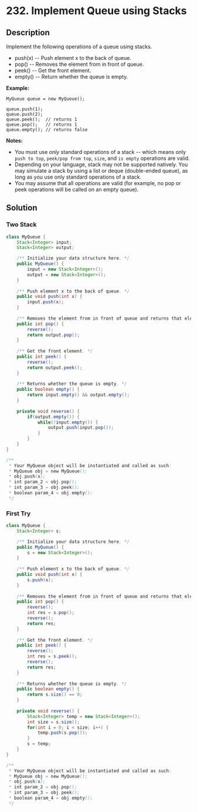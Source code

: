 # 232. Implement Queue using Stacks

##  Description

Implement the following operations of a queue using stacks.

- push(x) -- Push element x to the back of queue.
- pop() -- Removes the element from in front of queue.
- peek() -- Get the front element.
- empty() -- Return whether the queue is empty.

**Example:**

```
MyQueue queue = new MyQueue();

queue.push(1);
queue.push(2);  
queue.peek();  // returns 1
queue.pop();   // returns 1
queue.empty(); // returns false
```

**Notes:**

- You must use *only* standard operations of a stack -- which means only `push to top`, `peek/pop from top`, `size`, and `is empty` operations are valid.
- Depending on your language, stack may not be supported natively. You may simulate a stack by using a list or deque (double-ended queue), as long as you use only standard operations of a stack.
- You may assume that all operations are valid (for example, no pop or peek operations will be called on an empty queue).

## Solution

### Two Stack

```java
class MyQueue {
    Stack<Integer> input;
    Stack<Integer> output;

    /** Initialize your data structure here. */
    public MyQueue() {
        input = new Stack<Integer>();
        output = new Stack<Integer>();
    }
    
    /** Push element x to the back of queue. */
    public void push(int x) {
        input.push(x);
    }
    
    /** Removes the element from in front of queue and returns that element. */
    public int pop() {
        reverse();
        return output.pop();
    }
    
    /** Get the front element. */
    public int peek() {
        reverse();
        return output.peek();
    }
    
    /** Returns whether the queue is empty. */
    public boolean empty() {
        return input.empty() && output.empty();
    }
    
    private void reverse() {
        if(output.empty()) {
            while(!input.empty()) {
                output.push(input.pop());
            }
        }
    }
}

/**
 * Your MyQueue object will be instantiated and called as such:
 * MyQueue obj = new MyQueue();
 * obj.push(x);
 * int param_2 = obj.pop();
 * int param_3 = obj.peek();
 * boolean param_4 = obj.empty();
 */
```



### First Try


```java
class MyQueue {
    Stack<Integer> s;

    /** Initialize your data structure here. */
    public MyQueue() {
        s = new Stack<Integer>();
    }
    
    /** Push element x to the back of queue. */
    public void push(int x) {
        s.push(x);
    }
    
    /** Removes the element from in front of queue and returns that element. */
    public int pop() {
        reverse();
        int res = s.pop();
        reverse();
        return res;
    }
    
    /** Get the front element. */
    public int peek() {
        reverse();
        int res = s.peek();
        reverse();
        return res;
    }
    
    /** Returns whether the queue is empty. */
    public boolean empty() {
        return s.size() == 0;
    }
    
    private void reverse() {
        Stack<Integer> temp = new Stack<Integer>();
        int size = s.size();
        for(int i = 0; i < size; i++) {
            temp.push(s.pop());
        }
        s = temp;
    }
}

/**
 * Your MyQueue object will be instantiated and called as such:
 * MyQueue obj = new MyQueue();
 * obj.push(x);
 * int param_2 = obj.pop();
 * int param_3 = obj.peek();
 * boolean param_4 = obj.empty();
 */
```

